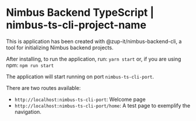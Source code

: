 # Nimbus Backend TypeScript | nimbus-ts-cli-project-name

This is application has been created with @zup-it/nimbus-backend-cli, a tool for initializing Nimbus backend projects.

After installing, to run the application, run:
```yarn start```
or, if you are using npm:
```npm run start```

The application will start running on port `nimbus-ts-cli-port`.

There are two routes available:

- `http://localhost:nimbus-ts-cli-port`: Welcome page
- `http://localhost:nimbus-ts-cli-port/home`: A test page to exemplify the navigation.

